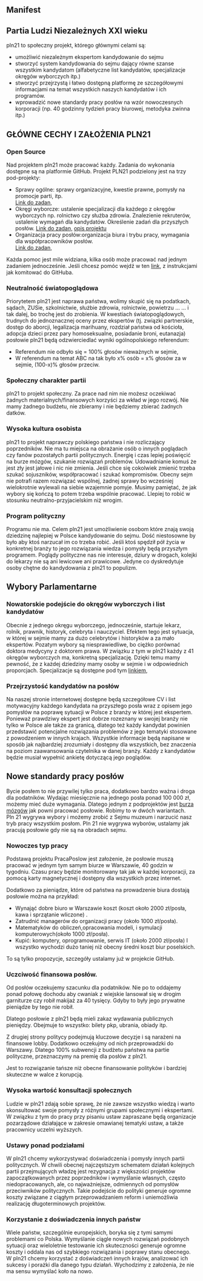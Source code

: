 ## Manifest

## Partia Ludzi Niezależnych XXI wieku
pln21 to społeczny projekt, którego głównymi celami są:

- umożliwić niezależnym ekspertom kandydowanie do sejmu
- stworzyć system kandydowania do sejmu dający równe szanse wszystkim kandydatom (alfabetyczne list kandydatów, specjalizacje okręgów wyborczych itp.)
- stworzyć przejrzystą i łatwo dostępną platformę ze szczegółowymi informacjami
 na temat wszystkich naszych kandydatów i ich programów. 
- wprowadzić nowe standardy pracy posłów na wzór nowoczesnych korporacji (np. 40 godzinny tydzień pracy biurowej, metodyka zwinna itp.)



## GŁÓWNE CECHY I ZAŁOŻENIA PLN21


### Open Source
Nad projektem pln21 może pracować każdy. Zadania do wykonania dostępne są na platformie GitHub. Projekt PLN21 podzielony jest na trzy pod-projekty:
* Sprawy ogólne: sprawy organizacyjne, kwestie prawne, pomysły na promocje parti, itp.  
[Link do zadan,](https://github.com/PartiaLudziNiezaleznych21/PLN21/issues]) 
* Okręgi wyborcze: ustalenie specjalizacji dla każdego z okręgów wyborczych np. rolnictwo czy służba zdrowia. 
Znalezienie rekruterów, ustalenie wymagań dla kandydatów. Określenie zadań dla przyszłych posłów.
 [Link do zadan,](https://github.com/PartiaLudziNiezwleznych21/OkregiWyborcze/issues) [opis projektu](https://github.com/PartiaLudziNiezaleznych21/OkregiWyborcze)
* Organizacja pracy posłów:organizacja biura i trybu pracy, wymagania dla współpracowników posłów.  
  [Link do zadan,](https://github.com/PartiaLudziNiezaleznych21/PracaPoslow/issues)

Każda pomoc jest mile widziana, kilka osób może pracować nad jednym zadaniem jednocześnie. 
Jeśli chcesz pomóc wejdź w ten [link](https://github.com/PartiaLudziNiezwleznych21/OkregiWyborcze/issues), z instrukcjami jak komitować do GitHuba. 


### Neutralność światopoglądowa
Priorytetem pln21 jest naprawa państwa, wolimy skupić się na podatkach, sądach, ZUSie, szkolnictwie, służbie zdrowia, rolnictwie, powietrzu … … i tak dalej, bo trochę jest do zrobienia.
W kwestiach światopoglądowych, trudnych do jednoznacznej oceny przez ekspertów (tj. związki partnerskie, dostęp do aborcji, legalizacja marihuany, rozdział państwa od kościoła, adopcja dzieci przez pary homoseksualne, posiadanie broni, eutanazja) posłowie pln21 będą odzwierciedlać wyniki ogólnopolskiego referendum:
* Referendum nie odbyło się = 100% głosów nieważnych w sejmie,
* W referendum na temat ABC na tak było x% osób  = x% głosów za  w sejmie, (100-x)% głosów przeciw.




### Społeczny charakter partii
pln21 to projekt społeczny. Za prace nad nim nie możesz oczekiwać żadnych materialnych/finansowych korzyści za wkład w jego rozwój. Nie mamy żadnego budżetu, nie zbieramy i nie będziemy zbierać żadnych datków.
### Wysoka kultura osobista
pln21 to projekt naprawczy polskiego państwa i nie rozliczający poprzedników. Nie ma tu miejsca na obrażanie osób o innych poglądach czy fanów pozostałych partii politycznych. Energię i czas lepiej poświęcić na burze mózgów, szukanie rozwiązań problemów. Udowadnianie komuś że jest zły jest jałowe i nic nie zmienia. Jeśli chce się cokolwiek zmienić trzeba szukać sojuszników, współpracować i szukać kompromisów. Obecny sejm nie potrafi razem rozwiązać wspólnej, żadnej sprawy bo wcześniej wielokrotnie wylewali na siebie wzajemnie pomyje. Musimy pamiętać, że jak wybory się kończą to potem trzeba wspólnie pracować. Llepiej to robić w stosunku neutralno-przyjacielskim niż wrogim.
### Program polityczny
Programu nie ma. Celem pln21 jest umożliwienie osobom które znają swoją dziedzinę najlepiej w Polsce
kandydowanie do sejmu. Dość niestosowne by było aby ktoś narzucał im co trzeba robić. Jeśli ktoś spędził pół życia 
w konkretnej branży to jego rozwiązania wiedza i pomysły będą  przyszłym programem.
Poglądy polityczne nas nie interesuje, dziury w drogach, kolejki do lekarzy nie są ani lewicowe ani prawicowe.
Jedyne co dyskredytuje osoby chętne do kandydowania z pln21 to populizm.




## Wybory Parlamentarne

### Nowatorskie podejście do okręgów wyborczych i list kandydatów
Obecnie z jednego okręgu wyborczego, jednocześnie, startuje lekarz, rolnik, prawnik, historyk, celebryta i nauczyciel. 
Efektem tego jest sytuacja, w której w sejmie mamy za dużo celebrytów i historyków
a za mało ekspertów. Pozatym wybory są niesprawiedliwe, bo ciężko porównać doktora medycyny z doktorem prawa.
W związku z tym w pln21 każdy z 41 okręgów wyborczych ma, konkretną specjalizację. Dzięki temu mamy pewność, że z każdej dziedziny mamy osoby w sejmie i w odpowiednich proporcjach.
Specjalizacje są dostępne pod tym [linkiem](https://github.com/PartiaLudziNiezaleznych21/OkregiWyborcze/blob/master/Specjalizacje%20Okr%C4%99g%C3%B3w%20Wyborczych.md),

### Przejrzystość kandydatów na posłów
Na naszej stronie internetowej dostępne będą szczegółowe CV i list motywacyjny każdego kandydata na przyszłego posła wraz z opisem jego pomysłów na poprawę sytuacji w Polsce z branży w której jest ekspertem. Ponieważ prawdziwy ekspert jest dobrze rozeznany w swojej branży nie tylko w Polsce ale także za granicą, dlatego też każdy kandydat powinien przedstawić potencjalne rozwiązania problemów z jego tematyki stosowane z powodzeniem w innych krajach. Wszystkie informacje będą napisane w sposób jak najbardziej zrozumiały i dostępny dla wszystkich, bez znaczenia na poziom zaawansowania czytelnika w danej branży. Każdy z kandydatów będzie musiał wypełnić ankietę dotyczącą jego poglądów.  


## Nowe standardy pracy posłów

Bycie posłem to nie przywilej tylko praca, dodatkowo bardzo ważna i droga dla podatników. Wydając miesięcznie na jednego posła ponad 100 000 zł, możemy mieć duże wymagania.
Dlatego jednym z podprojektów jest  [burza mózgów](https://github.com/PartiaLudziNiezaleznych21/PracaPoslow/issues) jak powni pracować posłowie. Robimy to w dwóch wariantach.  
Pln 21 wygrywa wybory i możemy zrobić z Sejmu muzeum i narzucić nasz tryb pracy wszystkim posłom.
Pln 21 nie wygrywa wyborów, ustalamy jak pracują posłowie gdy nie są  na obradach sejmu.





### Nowoczes typ pracy
Podstawą projektu PracaPoslow jest założenie, że posłowie muszą pracować
 w jednym tym samym biurze w Warszawie, 40 godzin w tygodniu. Czasu pracy będzie monitorowany tak jak w każdej korporacji, za pomocą karty magnetycznej i dostępny dla wszystkich przez internet.

Dodatkowo za pieniądze, które od państwa na prowadzenie biura dostają posłowie można na przykład:
- Wynająć dobre biuro w Warszawie koszt (koszt  około 2000 zł/posła, kawa i sprzątanie wliczone) .
- Zatrudnić managerów do organizacji pracy (około  1000 zł/posła).
- Matematyków do obliczeń,opracowania modeli, i symulacji komputerowych(około 1000 zł/posła).
- Kupić: komputery, oprogramowanie, serwis IT (około 2000 zł/posła)
I wszystko wychodzi dużo taniej niż obecny średni koszt biur poselskich. 

To są tylko propozycje, szczegóły ustalamy już w projekcie GitHub.


### Uczciwość finansowa posłów.
Od posłów oczekujemy szacunku dla podatników. Nie po to oddajemy ponad połowę dochodu aby cwaniak z wiejskie lansował się w drogim garniturze czy robił makijaż za 40 tysięcy.
Gdyby to były jego prywatne pieniądze by tego nie robił.

Dlatego posłowie z pln21 będą mieli zakaz wydawania publicznych pieniędzy.
Obejmuje to wszystko: bilety pkp, ubrania, obiady itp.

Z drugiej strony politycy podejmują kluczowe decyzje i są narażeni na finansowe lobby.
Dodatkowo oczekujmy od nich przeprowadzki do Warszawy.
Dlatego 100% subwencji z budżetu państwa na partie polityczne, przeznaczymy na premię dla posłów z pln21.

Jest to rozwiązanie tańsze niż obecne finansowanie polityków i bardziej skuteczne w walce z korupcją.

### Wysoka wartość konsultacji społecznych
Ludzie w pln21 zdają sobie sprawę, że nie zawsze wszystko wiedzą i warto skonsultować swoje pomysły z różnymi grupami społecznymi i ekspertami. W związku z tym do pracy przy pisaniu ustaw zapraszane będą organizacje pozarządowe działające w zakresie omawianej tematyki ustaw, a także pracownicy uczelni wyższych.

### Ustawy ponad podziałami
W pln21 chcemy wykorzystywać doświadczenia i pomysły innych partii politycznych. W chwili obecnej najczęstszym schematem działań kolejnych partii przejmujących władzę jest rezygnacja z większości projektów zapoczątkowanych przez poprzedników i wymyślanie własnych, często niedopracowanych, ale, co najważniejsze, odmiennych od pomysłów przeciwników politycznych. Takie podejście do polityki generuje ogromne koszty związane z ciągłym przeprowadzaniem reform i uniemożliwia realizację długoterminowych projektów.

### Korzystanie z doświadczenia innych państw
Wiele państw, szczególnie europejskich, boryka się z tymi samymi problemami co Polska.
Wymyślanie ciągle nowych rozwiązań podobnych sytuacji oraz wieloletnie testowanie ich skuteczności
generuje ogromne koszty i oddala nas od szybkiego rozwiązania i poprawy stanu obecnego.
W pln21 chcemy korzystać z doświadczeń innych krajów,
analizować ich sukcesy i porażki dla danego typu działań.
Wychodzimy z założenia, że nie ma sensu wymyślać koło na nowo.

